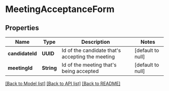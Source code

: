 # MeetingAcceptanceForm
## Properties

Name | Type | Description | Notes
------------ | ------------- | ------------- | -------------
**candidateId** | **UUID** | Id of the candidate that&#39;s accepting the meeting | [default to null]
**meetingId** | **String** | Id of the meeting that&#39;s being accepted | [default to null]

[[Back to Model list]](../../README.md#documentation-for-models) [[Back to API list]](../../README.md#documentation-for-api-endpoints) [[Back to README]](../../README.md)

